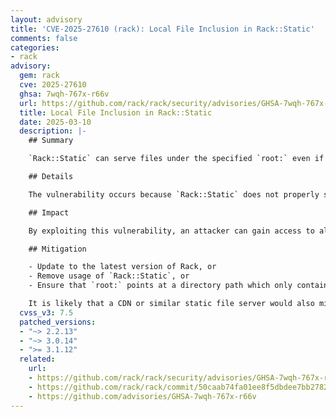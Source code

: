 ```yaml
---
layout: advisory
title: 'CVE-2025-27610 (rack): Local File Inclusion in Rack::Static'
comments: false
categories:
- rack
advisory:
  gem: rack
  cve: 2025-27610
  ghsa: 7wqh-767x-r66v
  url: https://github.com/rack/rack/security/advisories/GHSA-7wqh-767x-r66v
  title: Local File Inclusion in Rack::Static
  date: 2025-03-10
  description: |-
    ## Summary

    `Rack::Static` can serve files under the specified `root:` even if `urls:` are provided, which may expose other files under the specified `root:` unexpectedly.

    ## Details

    The vulnerability occurs because `Rack::Static` does not properly sanitize user-supplied paths before serving files. Specifically, encoded path traversal sequences are not correctly validated, allowing attackers to access files outside the designated static file directory.

    ## Impact

    By exploiting this vulnerability, an attacker can gain access to all files under the specified `root:` directory, provided they are able to determine then path of the file.

    ## Mitigation

    - Update to the latest version of Rack, or
    - Remove usage of `Rack::Static`, or
    - Ensure that `root:` points at a directory path which only contains files which should be accessed publicly.

    It is likely that a CDN or similar static file server would also mitigate the issue.
  cvss_v3: 7.5
  patched_versions:
  - "~> 2.2.13"
  - "~> 3.0.14"
  - ">= 3.1.12"
  related:
    url:
    - https://github.com/rack/rack/security/advisories/GHSA-7wqh-767x-r66v
    - https://github.com/rack/rack/commit/50caab74fa01ee8f5dbdee7bb2782126d20c6583
    - https://github.com/advisories/GHSA-7wqh-767x-r66v
---
```

